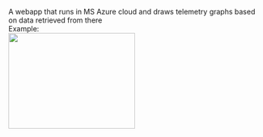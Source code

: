 A webapp that runs in MS Azure cloud and draws telemetry graphs based on data retrieved from there  
Example:  
<img src="https://user-images.githubusercontent.com/80907464/219421100-37e3ee99-535f-42d8-b9d6-750eb8dbf973.png" width="250" height="190">
